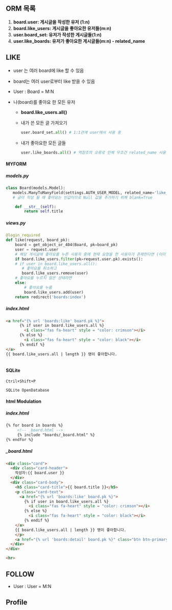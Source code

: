 ## ORM 목록

1. __board.user:  게시글을 작성한 유저 (1:n)__
2. __board.like_users: 게시글을 좋아요한 유저들(m:n)__
3. __user.board_set: 유저가 작성한 게시글들(1:n)__
4. __user.like_boards: 유저가 좋아요한 게시글들(m:n) - related_name__





## LIKE

- user 는 여러 board에 like 할 수 있음
- board는 여러 user로부터 like 받을 수 있음
- User : Board = M:N



- 나(board)를 좋아요 한 모든 유저

  - __board.like_users.all()__

  - 내가 쓴 모든 글 가져오기

    ```python
    user.board_set.all() # 1:1관계 user에서 사용 중
    ```

  - 내가 좋아요한 모든 글들 

    ```python
    user.like_boards.all() # 역참조의 오류로 인해 무조건 related_name 사용
    ```



#### MYFORM

##### models.py

```python
class Board(models.Model):
   models.ManyToManyField(settings.AUTH_USER_MODEL, related_name='like_boards', blank=True)
   # 글이 작성 될 때 좋아요는 빈값이므로 Null 값을 추가하기 위해 blank=True

    def __str__(self):
        return self.title
```



##### views.py

~~~python
@login_required
def like(request, board_pk):
    board = get_object_or_404(Board, pk=board_pk)
    user = request.user
    # 해당 게시글에 좋아요를 누른 사용자 중에 현재 요청을 한 사용자가 존재한다면 (이미 좋아요 누른 상태)
    if board.like_users.filter(pk=request.user.pk).exists():
    # if user in board.like_users.all():
       # 좋아요를 취소하고
       board.like_users.remove(user)
    # 좋아요를 누르지 않은 상태라면
    else:
        # 좋아요를 누름
        board.like_users.add(user)
    return redirect('boards:index')

~~~

##### index.html

```html
<a href="{% url 'boards:like' board.pk %}">
      {% if user in board.like_users.all %}
        <i class="fas fa-heart" style = "color: crimson"></i>
      {% else %}
        <i class="fas fa-heart" style = "color: black"></i>
      {% endif %}     
</a>
{{ board.like_users.all | length }} 명이 좋아합니다.
    
```



#### SQLite

```shell
Ctril+Shift+P

SQLite OpenDatabase
```



#### html Modulation

##### index.html

```html
{% for board in boards %}
     <!-- _board.html -->
     {% include "boards/_board.html" %}
{% endfor %}
```



##### _board.html

```html
<div class="card">
  <div class="card-header">
    작성자:{{ board.user }}
  </div>
  <div class="card-body">
    <h5 class="card-title">{{ board.title }}</h5>
    <p class="card-text">
      <a href="{% url 'boards:like' board.pk %}">
        {% if user in board.like_users.all %}
          <i class="fas fa-heart" style = "color: crimson"></i>
        {% else %}
          <i class="fas fa-heart" style = "color: black"></i>
        {% endif %}     
    </a>
    {{ board.like_users.all | length }} 명이 좋아합니다.  
    </p>
    <a href="{% url 'boards:detail' board.pk %}" class="btn btn-primary">글 상세보기</a>
  </div>
</div>

<hr>

```




## FOLLOW

- User : User = M:N



## Profile